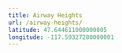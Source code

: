 ```yaml
---
title: Airway Heights
url: /airway-heights/
latitude: 47.644611000000005
longitude: -117.59327280000001
---
```

